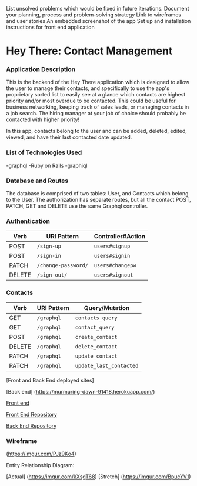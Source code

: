 List unsolved problems which would be fixed in future iterations.
 Document your planning, process and problem-solving strategy
 Link to wireframes and user stories
 An embedded screenshot of the app
 Set up and installation instructions for front end application

 # Hey There: Contact Management

### Application Description
This is the backend of the Hey There application which is designed to allow the user to manage their contacts,
and specifically to use the app's proprietary sorted list to easily see at a
glance which contacts are highest priority and/or most overdue to be contacted. This
could be useful for business networking, keeping track of sales leads, or managing
contacts in a job search. The hiring manager at your job of choice should probably
be contacted with higher priority!

In this app, contacts belong to the user and can be added, deleted, edited, viewed,
and have their last contacted date updated.

### List of Technologies Used
-graphql
-Ruby on Rails
-graphiql

### Database and Routes
The database is comprised of two tables: User, and Contacts which belong to the User.
The authorization has separate routes, but all the contact POST, PATCH, GET and
DELETE use the same Graphql controller.

### Authentication

  | Verb   | URI Pattern            | Controller#Action |
  |--------|------------------------|-------------------|
  | POST   | `/sign-up`             | `users#signup`    |
  | POST   | `/sign-in`             | `users#signin`    |
  | PATCH  | `/change-password/`    | `users#changepw`  |
  | DELETE | `/sign-out/`           | `users#signout`   |

### Contacts

  | Verb   | URI Pattern            | Query/Mutation    |
  |--------|------------------------|-------------------|
  | GET    | `/graphql`             | `contacts_query`  |
  | GET    | `/graphql`             | `contact_query`   |
  | POST   | `/graphql`             | `create_contact`  |
  | DELETE | `/graphql`             | `delete_contact`  |
  | PATCH  | `/graphql`             | `update_contact`  |
  | PATCH  |  `/graphql`            | `update_last_contacted` |

  [Front and Back End deployed sites]

  [Back end] (https://murmuring-dawn-91418.herokuapp.com/)

  [Front end](https://hollyklose.github.io/hey-there-new-client/)



  [Front End Repository](https://github.com/hollyklose/Hey-There-React-Client)

  [Back End Repository](https://github.com/hollyklose/Hey-There-Rails-API)

  ### Wireframe

  (https://imgur.com/PJz9Ko4)

  Entity Relationship Diagram:

[Actual] (https://imgur.com/kXsgT68)
[Stretch] (https://imgur.com/BpucYV1)
